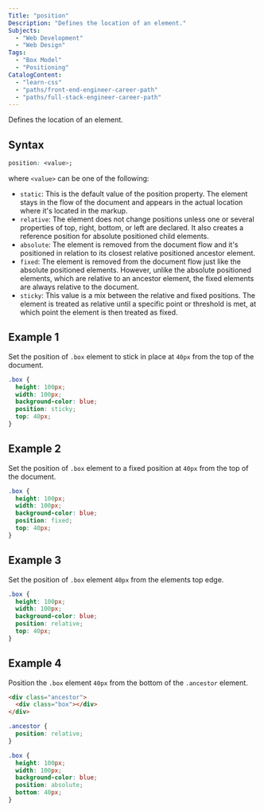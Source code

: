 ```yaml
---
Title: "position"
Description: "Defines the location of an element."
Subjects:
  - "Web Development"
  - "Web Design"
Tags:
  - "Box Model"
  - "Positioning"
CatalogContent:
  - "learn-css"
  - "paths/front-end-engineer-career-path"
  - "paths/full-stack-engineer-career-path"
---
```




Defines the location of an element.

## Syntax

```css
position: <value>;
```

where `<value>` can be one of the following:

- `static`: This is the default value of the position property. The element stays in the flow of the document and appears in the actual location where it's located in the markup.
- `relative`: The element does not change positions unless one or several properties of top, right, bottom, or left are declared. It also creates a reference position for absolute positioned child elements.
- `absolute`: The element is removed from the document flow and it's positioned in relation to its closest relative positioned ancestor element.
- `fixed`: The element is removed from the document flow just like the absolute positioned elements. However, unlike the absolute positioned elements, which are relative to an ancestor element, the fixed elements are always relative to the document.
- `sticky`: This value is a mix between the relative and fixed positions. The element is treated as relative until a specific point or threshold is met, at which point the element is then treated as fixed. 

## Example 1

Set the position of `.box` element to stick in place at `40px` from the top of the document.

```css
.box {
  height: 100px;
  width: 100px;
  background-color: blue;
  position: sticky;
  top: 40px;
}
```

## Example 2

Set the position of `.box` element to a fixed position at `40px` from the top of the document.

```css
.box {
  height: 100px;
  width: 100px;
  background-color: blue;
  position: fixed;
  top: 40px;
}
```

## Example 3

Set the position of `.box` element `40px` from the elements top edge.

```css
.box {
  height: 100px;
  width: 100px;
  background-color: blue;
  position: relative;
  top: 40px;
}
```

## Example 4

Position the `.box` element `40px` from the bottom of the `.ancestor` element.

```html
<div class="ancestor">
  <div class="box"></div>
</div>
```

```css
.ancestor {
  position: relative;
}

.box {
  height: 100px;
  width: 100px;
  background-color: blue;
  position: absolute;
  bottom: 40px;
}
```
